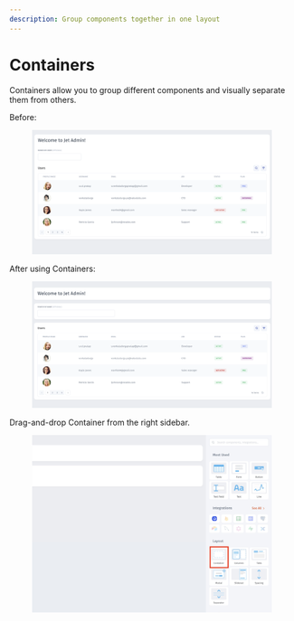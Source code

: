 ```yaml
---
description: Group components together in one layout
---
```


# Containers

Containers allow you to group different components and visually separate them from others.

Before:

<figure><img src="../../../.gitbook/assets/image (18) (1).png" alt=""><figcaption></figcaption></figure>

After using Containers:

<figure><img src="../../../.gitbook/assets/image (28) (2).png" alt=""><figcaption></figcaption></figure>

Drag-and-drop Container from the right sidebar.

<figure><img src="../../../.gitbook/assets/cnt1.jpg" alt=""><figcaption></figcaption></figure>
